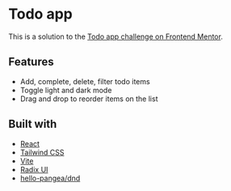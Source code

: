 # Todo app

This is a solution to the [Todo app challenge on Frontend Mentor](https://www.frontendmentor.io/challenges/todo-app-Su1_KokOW).

## Features

- Add, complete, delete, filter todo items
- Toggle light and dark mode
- Drag and drop to reorder items on the list

## Built with

- [React](https://reactjs.org/)
- [Tailwind CSS](https://tailwindcss.com/)
- [Vite](https://vitejs.dev/)
- [Radix UI](https://www.radix-ui.com/)
- [hello-pangea/dnd](https://github.com/hello-pangea/dnd)
